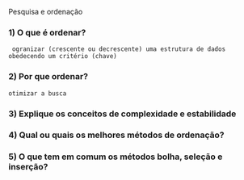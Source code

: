 Pesquisa e ordenação

### 1) O que é ordenar?

     ogranizar (crescente ou decrescente) uma estrutura de dados obedecendo um critério (chave)
   
### 2) Por que ordenar?
    
    otimizar a busca
   
### 3)  Explique os conceitos de complexidade e estabilidade

### 4) Qual ou quais os melhores métodos de ordenação?

### 5) O que tem em comum os métodos bolha, seleção e inserção?
